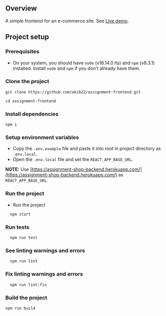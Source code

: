## Overview

A simple frontend for an e-commerce site. See [Live demo](https://assignment-shop-frontend.netlify.com/).

## Project setup

### Prerequisites

- On your system, you should have `node` (v16.14.0 lts) and `npm` (v8.3.1) installed. Install `node` and `npm` if you don't already have them.

### Clone the project

```
git clone https://github.com/akib22/assignment-frontend.git

cd assignment-frontend
```

### Install dependencies

```
npm i
```

### Setup environment variables

- Copy the `.env.example` file and paste it into root in project directory as `.env.local`.
- Open the `.env.local` file and set the `REACT_APP_BASE_URL`.

**NOTE:** Use [https://assignment-shop-backend.herokuapp.com/](https://assignment-shop-backend.herokuapp.com/) as `REACT_APP_BASE_URL`.

### Run the project

- Run the project

```
  npm start
```

### Run tests

```
  npm run test
```

### See linting warnings and errors

```
  npm run lint
```

### Fix linting warnings and errors

```
  npm run lint:fix
```

### Build the project

```
npm run build
```
